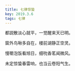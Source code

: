 ```yaml
---
title: 七律惊蛰
key: 2019.3.6
tags: 七律
---
```


都説散淡心就平，一觉醒来天已明。

窗外鸟啾多自在，楼前湖静正空灵。

慢嚼泡饭看旭日，细吮香茗闻微风。

未定惊蛰春雷响，也当云卷阳气生。

</br>

